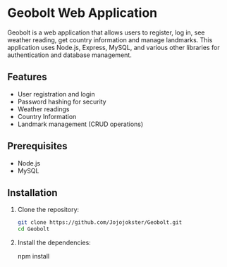 # Geobolt Web Application

Geobolt is a web application that allows users to register, log in, see weather reading, get country information and manage landmarks. This application uses Node.js, Express, MySQL, and various other libraries for authentication and database management.

## Features

- User registration and login
- Password hashing for security
- Weather readings
- Country Information
- Landmark management (CRUD operations)

## Prerequisites

- Node.js
- MySQL

## Installation

1. Clone the repository:
   ```bash
   git clone https://github.com/Jojojokster/Geobolt.git
   cd Geobolt
2. Install the dependencies:

   npm install

   
